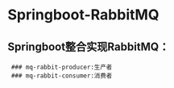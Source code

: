 # Springboot-RabbitMQ
## Springboot整合实现RabbitMQ：
     ### mq-rabbit-producer:生产者
     ### mq-rabbit-consumer:消费者
